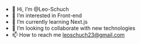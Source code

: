 - 👋 Hi, I’m @Leo-Schuch
- 👀 I’m interested in Front-end
- 🌱 I’m currently learning Next.js
- 💞️ I’m looking to collaborate with new technologies
- 📫 How to reach me leoschuch23@gmail.com

<!---
Leo-Schuch/Leo-Schuch is a ✨ special ✨ repository because its `README.md` (this file) appears on your GitHub profile.
You can click the Preview link to take a look at your changes.
--->
